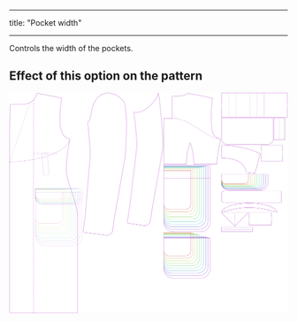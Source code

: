 - - -
title: "Pocket width"
- - -

Controls the width of the pockets.

## Effect of this option on the pattern

![This image shows the effect of this option by superimposing several variants that have a different value for this option](carlton_pocketwidth_sample.svg "Effect of this option on the pattern")
